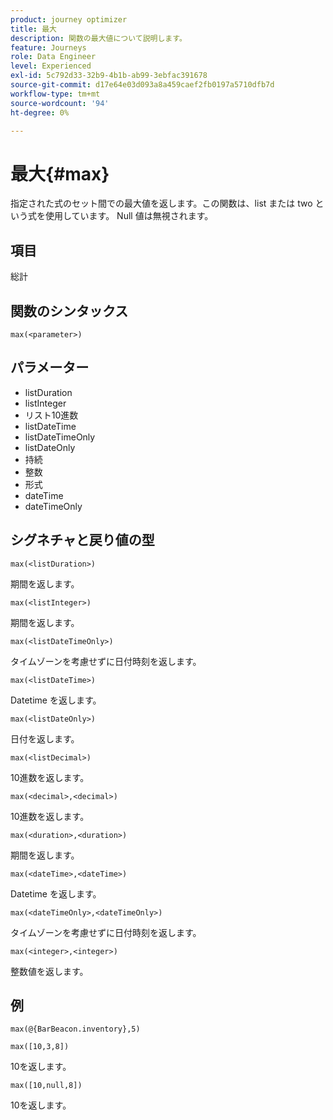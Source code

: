 ```yaml
---
product: journey optimizer
title: 最大
description: 関数の最大値について説明します。
feature: Journeys
role: Data Engineer
level: Experienced
exl-id: 5c792d33-32b9-4b1b-ab99-3ebfac391678
source-git-commit: d17e64e03d093a8a459caef2fb0197a5710dfb7d
workflow-type: tm+mt
source-wordcount: '94'
ht-degree: 0%

---
```


# 最大{#max}

指定された式のセット間での最大値を返します。この関数は、list または two という式を使用しています。 Null 値は無視されます。

## 項目

総計

## 関数のシンタックス

`max(<parameter>)`

## パラメーター

* listDuration
* listInteger
* リスト10進数
* listDateTime
* listDateTimeOnly
* listDateOnly
* 持続
* 整数
* 形式
* dateTime
* dateTimeOnly

## シグネチャと戻り値の型

`max(<listDuration>)`

期間を返します。

`max(<listInteger>)`

期間を返します。

`max(<listDateTimeOnly>)`

タイムゾーンを考慮せずに日付時刻を返します。

`max(<listDateTime>)`

Datetime を返します。

`max(<listDateOnly>)`

日付を返します。

`max(<listDecimal>)`

10進数を返します。

`max(<decimal>,<decimal>)`

10進数を返します。

`max(<duration>,<duration>)`

期間を返します。

`max(<dateTime>,<dateTime>)`

Datetime を返します。

`max(<dateTimeOnly>,<dateTimeOnly>)`

タイムゾーンを考慮せずに日付時刻を返します。

`max(<integer>,<integer>)`

整数値を返します。

## 例

`max(@{BarBeacon.inventory},5)`

`max([10,3,8])`

10を返します。

`max([10,null,8])`

10を返します。
